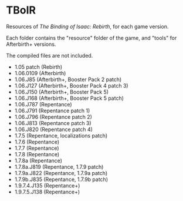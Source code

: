 # TBoIR
Resources of *The Binding of Isaac: Rebirth*, for each game version.

Each folder contains the "resource" folder of the game, and "tools" for Afterbirth+ versions.

The compiled files are not included.

* 1.05 patch (Rebirth)
* 1.06.0109 (Afterbirth)
* 1.06.J85 (Afterbirth+, Booster Pack 2 patch)
* 1.06.J127 (Afterbirth+, Booster Pack 4 patch 3)
* 1.06.J150 (Afterbirth+, Booster Pack 5)
* 1.06.J168 (Afterbirth+, Booster Pack 5 patch)
* 1.06.J787 (Repentance)
* 1.06.J791 (Repentance patch 1)
* 1.06.J796 (Repentance patch 2)
* 1.06.J813 (Repentance patch 3)
* 1.06.J820 (Repentance patch 4)
* 1.7.5 (Repentance, localizations patch)
* 1.7.6 (Repentance)
* 1.7.7 (Repentance)
* 1.7.8 (Repentance)
* 1.7.8a (Repentance)
* 1.7.8a.J819 (Repentance, 1.7.9 patch)
* 1.7.9a.J822 (Repentance, 1.7.9a patch)
* 1.7.9b.J835 (Repentance, 1.7.9b patch)
* 1.9.7.4.J135 (Repentance+)
* 1.9.7.5.J138 (Repentance+)